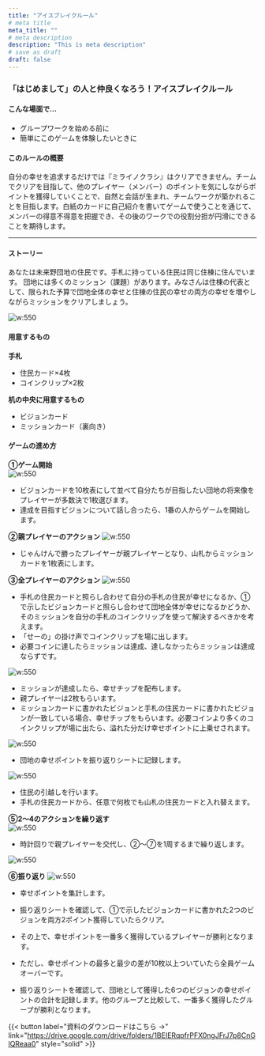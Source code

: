 ```yaml
---
title: "アイスブレイクルール"
# meta title
meta_title: ""
# meta description
description: "This is meta description"
# save as draft
draft: false
---
```


### <div class="text-green-500" >「はじめまして」の人と仲良くなろう！アイスブレイクルール<div/>

#### こんな場面で…
- グループワークを始める前に
- 簡単にこのゲームを体験したいときに

#### このルールの概要
自分の幸せを追求するだけでは『ミライノクラシ』はクリアできません。チームでクリアを目指して、他のプレイヤー（メンバー）のポイントを気にしながらポイントを獲得していくことで、自然と会話が生まれ、チームワークが築かれることを目指します。白紙のカードに自己紹介を書いてゲームで使うことを通じて、メンバーの得意不得意を把握でき、その後のワークでの役割分担が円滑にできることを期待します。

<hr>  

#### ストーリー
あなたは未来野団地の住民です。手札に持っている住民は同じ住棟に住んでいます。
団地には多くのミッション（課題）があります。みなさんは住棟の代表として、限られた予算で団地全体の幸せと住棟の住民の幸せの両方の幸せを増やしながらミッションをクリアしましょう。

![w:550](./images/icebreak-01.webp)  

#### 用意するもの
**手札**
- 住民カード×4枚
- コインクリップ×2枚

**机の中央に用意するもの**
- ビジョンカード
- ミッションカード（裏向き）

#### ゲームの進め方
**①ゲーム開始**  
![w:550](./images/icebreak-02.webp)  
- ビジョンカードを10枚表にして並べて自分たちが目指したい団地の将来像をプレイヤーが多数決で1枚選びます。
- 達成を目指すビジョンについて話し合ったら、1番の人からゲームを開始します。  

**②親プレイヤーのアクション**
![w:550](./images/icebreak-03.webp)  
- じゃんけんで勝ったプレイヤーが親プレイヤーとなり、山札からミッションカードを1枚表にします。

**③全プレイヤーのアクション**
![w:550](./images/icebreak-04.webp)  
- 手札の住民カードと照らし合わせて自分の手札の住民が幸せになるか、①で示したビジョンカードと照らし合わせて団地全体が幸せになるかどうか、そのミッションを自分の手札のコインクリップを使って解決するべきかを考えます。
- 「せーの」の掛け声でコインクリップを場に出します。
- 必要コインに達したらミッションは達成、達しなかったらミッションは達成ならずです。

![w:550](./images/icebreak-05.webp)  
- ミッションが達成したら、幸せチップを配布します。
- 親プレイヤーは2枚もらいます。
- ミッションカードに書かれたビジョンと手札の住民カードに書かれたビジョンが一致している場合、幸せチップをもらいます。必要コインより多くのコインクリップが場に出たら、溢れた分だけ幸せポイントに上乗せされます。

![w:550](./images/icebreak-06.webp)  
- 団地の幸せポイントを振り返りシートに記録します。

![w:550](./images/icebreak-07.webp)  
- 住民の引越しを行います。
- 手札の住民カードから、任意で何枚でも山札の住民カードと入れ替えます。

  
**⑤2〜4のアクションを繰り返す**  
![w:550](./images/icebreak-08.webp)
- 時計回りで親プレイヤーを交代し、②〜⑦を1周するまで繰り返します。

![w:550](./images/icebreak-09.webp)  

**⑥振り返り** 
![w:550](./images/icebreak-10.webp) 
- 幸せポイントを集計します。
- 振り返りシートを確認して、①で示したビジョンカードに書かれた2つのビジョンを両方2ポイント獲得していたらクリア。
- その上で、幸せポイントを一番多く獲得しているプレイヤーが勝利となります。
- ただし、幸せポイントの最多と最少の差が10枚以上ついていたら全員ゲームオーバーです。
 
- 振り返りシートを確認して、団地として獲得した6つのビジョンの幸せポイントの合計を記録します。他のグループと比較して、一番多く獲得したグループが勝利となります。

{{< button label="資料のダウンロードはこちら →" link="https://drive.google.com/drive/folders/1BEIERqpfrPFX0ngJFrJ7p8CnGlQReaa0" style="solid" >}}

